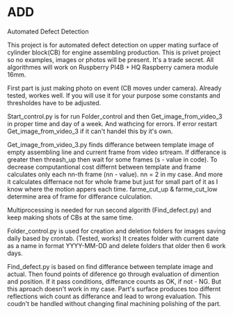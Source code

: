 # ADD
Automated Defect Detection

This project is for automated defect detection on upper mating surface of cylinder block(CB) for engine assembling production. 
This is privet project so no examples, images or photos will be present. It's a trade secret.
All algorithmes will work on Ruspberry PI4B + HQ Raspberry camera module 16mm.

First part is just making photo on event (CB moves under camera). Already tested, workes well. If you will use it for your purpose some
constants and thresholdes have to be adjusted. 

Start_control.py is for run Folder_control and then Get_image_from_video_3 in proper time and day of a week. And wathcing for errors. 
If error restart Get_image_from_video_3 if it can't handel this by it's own.

Get_image_from_video_3.py finds differance between template image of empty assembling line and current frame from video srtream.
If differance is greater then threash_up then wait for some frames (s - value in code).
To decrease computantional cost differnt between template and frame calculates only each nn-th frame (nn - value). nn = 2 in my case.
And more it calculates differnace not for whole frame but just for small part of it as I know where the motion appers each time.
farme_cut_up & farme_cut_low determine area of frame for differance culculation.

Multiprocessing is needed for run second algorith (Find_defect.py) and keep making shots of CBs at the same time.

Folder_control.py is used for creation and deletion folders for images saving daily based by crontab. (Tested, works)
It creates folder with current date as a name in format YYYY-MM-DD and delete folders that older then 6 work days.

Find_defect.py is based on find differance between template image and actual. Then found points of diference go through evaluation 
of dimention and position. If it pass conditions, differance counts as OK, if not - NG. But this aproach doesn't work in my case.
Part's surface produces too differnt reflections wich count as differance and lead to wrong evaluation. This coudn't be handled 
without changing final machining polishing of the part.
